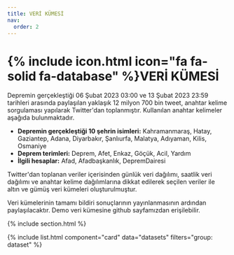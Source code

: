 ```yaml
---
title: VERİ KÜMESİ
nav:
  order: 2
---
```


# {% include icon.html icon="fa fa-solid fa-database" %}VERİ KÜMESİ

Depremin gerçekleştiği 06 Şubat 2023 03:00 ve 13 Şubat 2023 23:59 tarihleri arasında paylaşılan yaklaşık 12 milyon 700 bin tweet, anahtar kelime sorgulaması yapılarak Twitter'dan toplanmıştır. Kullanılan anahtar kelimeler aşağıda bulunmaktadır.

- **Depremin gerçekleştiği 10 şehrin isimleri:** Kahramanmaraş, Hatay, Gaziantep, Adana, Diyarbakır, Şanlıurfa, Malatya, Adıyaman, Kilis, Osmaniye
- **Deprem terimleri:** Deprem, Afet, Enkaz, Göçük, Acil, Yardım
- **İlgili hesaplar:** Afad, Afadbaşkanlık, DepremDairesi

Twitter'dan toplanan veriler içerisinden günlük veri dağılımı, saatlik veri dağılımı ve anahtar kelime dağılımlarına dikkat edilerek seçilen veriler ile altın ve gümüş veri kümeleri oluşturulmuştur.

Veri kümelerinin tamamı bildiri sonuçlarının yayınlanmasının ardından paylaşılacaktır. Demo veri kümesine github sayfamızdan erişilebilir.

{% include section.html %}

{% include list.html component="card" data="datasets" filters="group: dataset" %}
